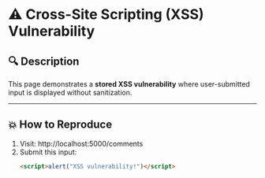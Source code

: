 # ⚠️ Cross-Site Scripting (XSS) Vulnerability

## 🔍 Description

This page demonstrates a **stored XSS vulnerability** where user-submitted input is displayed without sanitization.

---

## 💥 How to Reproduce

1. Visit: http://localhost:5000/comments
2. Submit this input:
   ```html
   <script>alert("XSS vulnerability!")</script>
